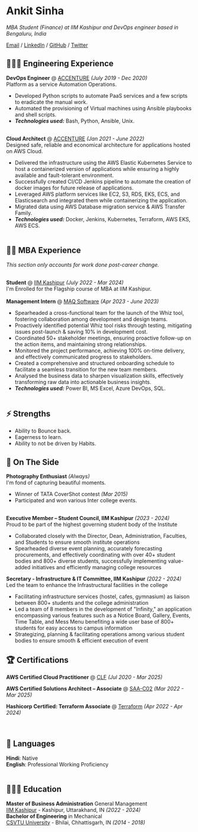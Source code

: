 # Ankit Sinha

_MBA Student (Finance) at IIM Kashipur and DevOps engineer based in Bengaluru, India_ <br>

[Email](mailto:ankit.mba22014@iimkashipur.ac.in) / [LinkedIn](www.linkedin.com/in/ankiitsiinha/) / [GitHub](https://github.com/ankiitsiinha/) / [Twitter](https://twitter.com/ankitsinha_/)

## 👩🏼‍💻 Engineering Experience

**DevOps Engineer** @ [ACCENTURE](https://www.accenture.com/) _(July 2019 - Dec 2020)_ <br>
Platform as a service Automation Operations.
  - Developed Python scripts to automate PaaS services and a few scripts to eradicate the manual work.
  - Automated the provisioning of Virtual machines using Ansible playbooks and shell scripts.
  - **_Technologies used:_** Bash, Python, Ansible, Unix.
<br><br>

**Cloud Architect** @ [ACCENTURE](https://www.accenture.com/) _(Jan 2021 - June 2022)_ <br>
Designed safe, reliable and economical architecture for applications hosted on AWS Cloud.
  - Delivered the infrastructure using the AWS Elastic Kubernetes Service to host a containerized version of applications while ensuring a highly available and fault-tolerant environment.
  - Successfully created CI/CD Jenkins pipeline to automate the creation of docker images for future release of applications.
  - Leveraged AWS platform services like EC2, S3, RDS, EKS, ECS, and Elasticsearch and integrated them while containerizing the application.
  - Migrated data using AWS Database migration service & AWS Transfer Family.
  - **_Technologies used:_** Docker, Jenkins, Kubernetes, Terraform, AWS EKS, AWS ECS.
<br><br>
    
## 👨‍🎓 MBA Experience

_This section only accounts for work done post-career change._
<br><br>

**Student** @ [IIM Kashipur](http://www.iimkashipur.ac.in/) _(July 2022 - Mar 2024)_ <br>
I'm Enrolled for the Flagship course of MBA at IIM Kashipur.<br><br>
**Management Intern** @ [MAQ Software](https://maqsoftware.com) _(Apr 2023 - June 2023)_ <br> 
  - Spearheaded a cross-functional team for the launch of the Whiz tool, fostering collaboration among development and design teams.
  - Proactively identified potential Whiz tool risks through testing, mitigating issues post-launch & saving 10% in development cost.
  - Coordinated 50+ stakeholder meetings, ensuring proactive follow-up on the action items, and maintaining strong relationships.
  - Monitored the project performance, achieving 100% on-time delivery, and effectively communicated progress to stakeholders.
  - Created a comprehensive and structured onboarding schedule to facilitate a seamless transition for the new team members. 
  - Analysed the business data to sharpen visualization skills, effectively transforming raw data into actionable business insights.
  - **_Technologies used:_** Power BI, MS Excel, Azure DevOps, SQL.
<br><br>

## ⚡ Strengths 
  - Ability to Bounce back.
  - Eagerness to learn.
  - Ability to not be driven by Habits.

## 📌 On The Side

**Photography Enthusiast**  _(Always)_ <br>
I'm fond of capturing beautiful moments.
  - Winner of TATA CoverShot contest _(Mar 2015)_ 
  - Participated and won various Inter college events.
  <br><br>

**Executive Member – Student Council, IIM Kashipur** _(2023 - 2024)_ <br>
Proud to be part of the highest governing student body of the Institute
  - Collaborated closely with the Director, Dean, Administration, Faculties, and Students to ensure smooth institute operations
  - Spearheaded diverse event planning, accurately forecasting procurements, and effectively coordinating with over 40+ student bodies and 800+ diverse students, successfully implementing value-added initiatives and efficiently managing college resources

**Secretary - Infrastructure & IT Committee, IIM Kashipur** _(2022 - 2024)_ <br>
Led the team to enhance the Infrastructural facilities in the college
  - Facilitating infrastructure services (hostel, cafes, gymnasium) as liaison between 800+ students and the college administration
  - Led a team of 8 members in the development of "Infinity," an application encompassing various features such as a Notice Board, Gallery, Events, Time Table, and Mess Menu benefiting a wide user base of 800+ students for easy access to campus information
  - Strategizing, planning & facilitating operations among various student bodies to ensure smooth & efficient execution of event


  
## 🏆 Certifications

**AWS Certified Cloud Practitioner** @ [CLF](https://www.credly.com/badges/1580306d-462e-4c2c-a708-1eba7425cd73/public_url) _(Jul 2020 - Mar 2025)_ <br>

**AWS Certified Solutions Architect – Associate** @ [SAA-C02](https://www.credly.com/badges/882b1212-0f52-48af-9dd4-2ba0219b85ed/public_url) _(Mar 2022 - Mar 2025)_ <br>

**Hashicorp Certified: Terraform Associate** @ [Terraform](https://www.credly.com/badges/b413c909-ed78-4973-b66c-77f7f9246c89/public_url) _(Apr 2022 - Apr 2024)_<br>
<br><br>

## 💬 Languages

**Hindi**: Native <br>
**English**: Professional Working Proficiency
<br><br>

## 👩🏼‍🎓 Education

**Master of Business Administration** General Management<br>
[IIM Kashipur](http://www.iimkashipur.ac.in/) - Kashipur, Uttarakhand, IN _(2022 - 2024)_
<br>
**Bachelor of Engineering** in Mechanical<br>
[CSVTU University](https://csvtu.ac.in/) - Bhilai, Chhattisgarh, IN _(2014 - 2018)_
